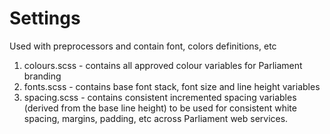 # Settings

Used with preprocessors and contain font, colors definitions, etc

1. colours.scss - contains all approved colour variables for Parliament branding
2. fonts.scss - contains base font stack, font size and line height variables
3. spacing.scss - contains consistent incremented spacing variables (derived from the base line height) to be used for consistent white spacing, margins, padding, etc across Parliament web services.  
